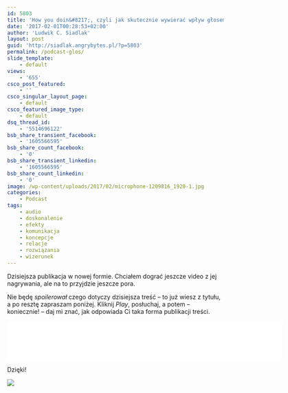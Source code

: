 ```yaml
---
id: 5803
title: 'How you doin&#8217;, czyli jak skutecznie wywierać wpływ głosem'
date: '2017-02-01T00:28:53+02:00'
author: 'Ludwik C. Siadlak'
layout: post
guid: 'http://siadlak.angrybytes.pl/?p=5803'
permalink: /podcast-glos/
slide_template:
    - default
views:
    - '655'
csco_post_featured:
    - ''
csco_singular_layout_page:
    - default
csco_featured_image_type:
    - default
dsq_thread_id:
    - '5514696122'
bsb_share_transient_facebook:
    - '1605566595'
bsb_share_count_facebook:
    - '0'
bsb_share_transient_linkedin:
    - '1605566595'
bsb_share_count_linkedin:
    - '0'
image: /wp-content/uploads/2017/02/microphone-1209816_1920-1.jpg
categories:
    - Podcast
tags:
    - audio
    - doskonalenie
    - efekty
    - komunikacja
    - koncepcje
    - relacje
    - rozwiązania
    - wizerunek
---
```


Dzisiejsza publikacja w nowej formie. Chciałem dograć jeszcze video z jej nagrywania, ale na to przyjdzie jeszcze pora.

Nie będę *spoilerował* czego dotyczy dzisiejsza treść – to już wiesz z tytułu, a po resztę zapraszam poniżej. Kliknij *Play*, posłuchaj, a potem – koniecznie! – daj mi znać, jak odpowiada Ci taka forma publikacji treści.  
<iframe allowfullscreen="" height="90" loading="lazy" mozallowfullscreen="" msallowfullscreen="" oallowfullscreen="" scrolling="no" src="//html5-player.libsyn.com/embed/episode/id/5194449/height/90/width/640/theme/custom/autonext/no/thumbnail/yes/autoplay/no/preload/no/no_addthis/no/direction/backward/render-playlist/no/custom-color/87A93A/" style="border: none" webkitallowfullscreen="" width="640"></iframe>

Dzięki!

![](http://personaldevelopment.pl/wp-content/uploads/2017/02/how-you-1-1.gif)